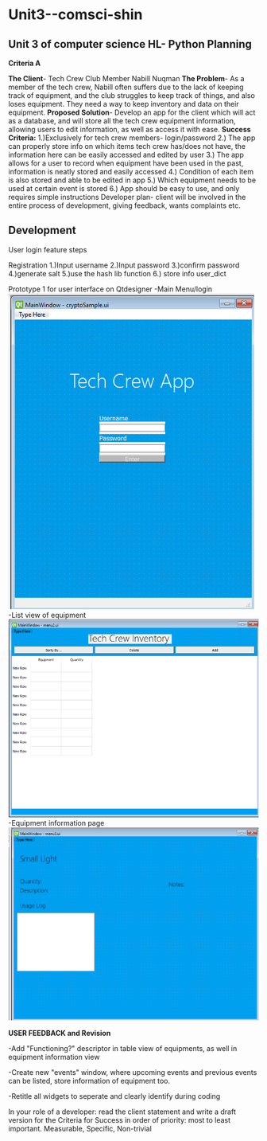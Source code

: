 # Unit3--comsci-shin
Unit 3 of computer science HL- Python
**Planning**
------------
**Criteria A**


**The Client**- Tech Crew Club Member Nabill Nuqman
**The Problem**- As a member of the tech crew, Nabill often suffers due to the lack of keeping track of equipment, and the club struggles to keep track of things, and also loses equipment. They need a way to keep inventory and data on their equipment.
**Proposed Solution**- Develop an app for the client which will act as a database, and will store all the tech crew equipment information, allowing users to edit information, as well as access it with ease.
**Success Criteria:**
1.)Exclusively for tech crew members- login/password
2.) The app can properly store info on which items tech crew has/does not have, the information here can be easily accessed and edited by user
3.) The app allows for a user to record when equipment have been used in the past, information is neatly stored and easily accessed
4.) Condition of each item is also stored and able to be edited in app
5.) Which equipment needs to be used at certain event is stored
6.) App should be easy to use, and only requires simple instructions
Developer plan- client will be involved in the entire process of development, giving feedback, wants complaints etc. 


**Development**
---------------
User login feature steps

Registration
1.)Input username
2.)Input password
3.)confirm password
4.)generate salt
5.)use the hash lib function
6.) store info user_dict

Prototype 1 for user interface on Qtdesigner
-Main Menu/login
![Mainmenu](Mainwindow.png.png)
-List view of equipment
![secondmenu](seconwindow.png.png)
-Equipment information page
![thirdmenu](thirdwindow.png.png)

**USER FEEDBACK and Revision**

-Add "Functioning?" descriptor in table view of equipments, as well in equipment information view

-Create new "events" window, where upcoming events and previous events can be listed, store information of equipment too.

-Retitle all widgets to seperate and clearly identify during coding

In your role of a developer: read the client statement and write a draft version for the Criteria for Success in order of priority: most to least important.  Measurable, Specific, Non-trivial

